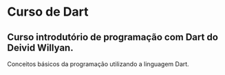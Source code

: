 # Curso de Dart
## Curso introdutório de programação com Dart do Deivid Willyan.

Conceitos básicos da programação utilizando a linguagem Dart.
